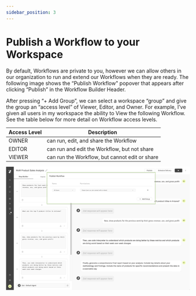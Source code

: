 ```yaml
---
sidebar_position: 3
---
```


# Publish a Workflow to your Workspace

By default, Workflows are private to you, however we can allow others in our organization to run and extend our Workflows when they are ready. The following image shows the “Publish Workflow" popover that appears after clicking “Publish” in the Workflow Builder Header. 

After pressing “+ Add Group”, we can select a workspace “group” and give the group an “access level” of Viewer, Editor, and Owner. For example, I’ve given all users in my workspace the ability to View the following Workflow. See the table below for more detail on Workflow access levels.

| **Access Level** | **Description** |
| --- | --- |
| OWNER | can run, edit, and share the Workflow |
| EDITOR | can run and edit the Workflow, but not share |
| VIEWER | can run the Workflow, but cannot edit or share |

![publish-modal](../assets/workflows/publish-modal.png)